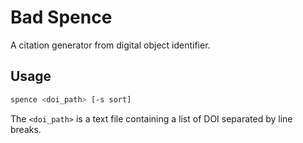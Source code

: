 # Bad Spence

A citation generator from digital object identifier.

## Usage

```sh
spence <doi_path> [-s sort]
```

The `<doi_path>` is a text file containing a list of DOI separated by line breaks.
